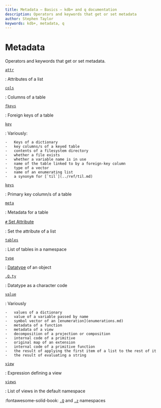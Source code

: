 ```yaml
---
title: Metadata – Basics – kdb+ and q documentation
description: Operators and keywords that get or set metadata
author: Stephen Taylor
keywords: kdb+, metadata, q
---
```

# Metadata




Operators and keywords that get or set metadata.

[`attr`](../ref/attr.md)

: Attributes of a list

[`cols`](../ref/cols.md#cols)

: Columns of a table

[`fkeys`](../ref/fkeys.md)

: Foreign keys of a table

[`key`](../ref/key.md)

: Variously: 

    -   Keys of a dictionary
    -   key columns/s of a keyed table
    -   contents of a filesystem directory
    -   whether a file exists
    -   whether a variable name is in use
    -   name of the table linked to by a foreign-key column
    -   type of a vector
    -   name of an enumerating list
    -   a synonym for [`til`](../ref/til.md)

[`keys`](../ref/keys.md#keys)

: Primary key column/s of a table

[`meta`](../ref/meta.md)

: Metadata for a table

[`#` Set Attribute](../ref/set-attribute.md)

: Set the attribute of a list

[`tables`](../ref/tables.md)

: List of tables in a namespace

[`type`](../ref/type.md)

: [Datatype](datatypes.md) of an object

[`.Q.ty`](../ref/dotq.md#ty-type)

: Datatype as a character code

[`value`](../ref/value.md)

: Variously

    -   values of a dictionary
    -   value of a variable passed by name
    -   symbol vector of an [enumeration](enumerations.md)
    -   metadata of a function
    -   metadata of a view
    -   decomposition of a projection or composition
    -   internal code of a primitive
    -   original map of an extension
    -   internal code of a primitive function
    -   the result of applying the first item of a list to the rest of it
    -   the result of evaluating a string


[`view`](../ref/view.md)

: Expression defining a view

[`views`](../ref/view.md#views)

: List of views in the default namespace


:fontawesome-solid-book:
[`.Q`](../ref/dotq.md) and
[`.z`](../ref/dotz.md) namespaces

